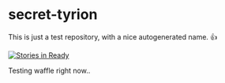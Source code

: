 # secret-tyrion
This is just a test repository, with a nice autogenerated name. :+1:

[![Stories in Ready](https://badge.waffle.io/tph-thuering/secret-tyrion.svg?label=ready&title=Ready)](http://waffle.io/tph-thuering/secret-tyrion) 

Testing waffle right now..
